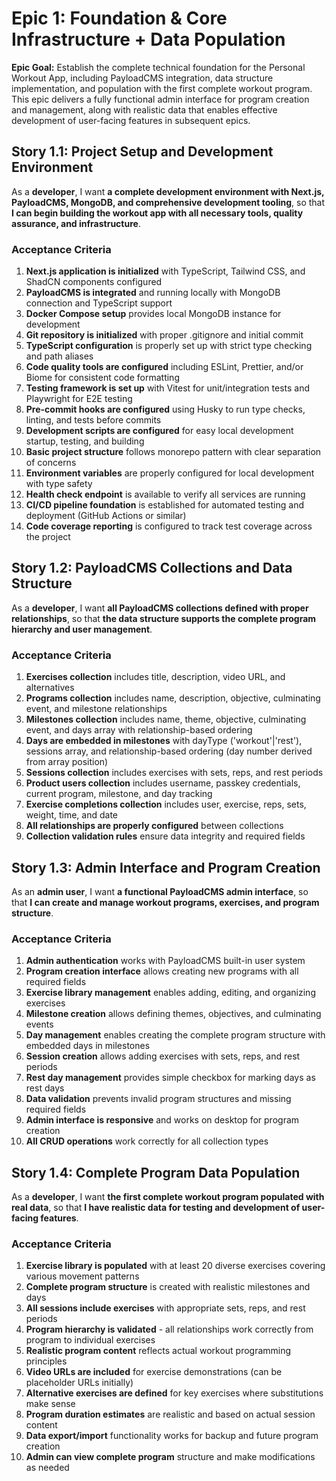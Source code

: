 # Epic 1: Foundation & Core Infrastructure + Data Population

**Epic Goal:** Establish the complete technical foundation for the Personal Workout App, including PayloadCMS integration, data structure implementation, and population with the first complete workout program. This epic delivers a fully functional admin interface for program creation and management, along with realistic data that enables effective development of user-facing features in subsequent epics.

## Story 1.1: Project Setup and Development Environment

As a **developer**,
I want **a complete development environment with Next.js, PayloadCMS, MongoDB, and comprehensive development tooling**,
so that **I can begin building the workout app with all necessary tools, quality assurance, and infrastructure**.

### Acceptance Criteria

1. **Next.js application is initialized** with TypeScript, Tailwind CSS, and ShadCN components configured
2. **PayloadCMS is integrated** and running locally with MongoDB connection and TypeScript support
3. **Docker Compose setup** provides local MongoDB instance for development
4. **Git repository is initialized** with proper .gitignore and initial commit
5. **TypeScript configuration** is properly set up with strict type checking and path aliases
6. **Code quality tools are configured** including ESLint, Prettier, and/or Biome for consistent code formatting
7. **Testing framework is set up** with Vitest for unit/integration tests and Playwright for E2E testing
8. **Pre-commit hooks are configured** using Husky to run type checks, linting, and tests before commits
9. **Development scripts are configured** for easy local development startup, testing, and building
10. **Basic project structure** follows monorepo pattern with clear separation of concerns
11. **Environment variables** are properly configured for local development with type safety
12. **Health check endpoint** is available to verify all services are running
13. **CI/CD pipeline foundation** is established for automated testing and deployment (GitHub Actions or similar)
14. **Code coverage reporting** is configured to track test coverage across the project

## Story 1.2: PayloadCMS Collections and Data Structure

As a **developer**,
I want **all PayloadCMS collections defined with proper relationships**,
so that **the data structure supports the complete program hierarchy and user management**.

### Acceptance Criteria

1. **Exercises collection** includes title, description, video URL, and alternatives
2. **Programs collection** includes name, description, objective, culminating event, and milestone relationships
3. **Milestones collection** includes name, theme, objective, culminating event, and days array with relationship-based ordering
4. **Days are embedded in milestones** with dayType ('workout'|'rest'), sessions array, and relationship-based ordering (day number derived from array position)
5. **Sessions collection** includes exercises with sets, reps, and rest periods
6. **Product users collection** includes username, passkey credentials, current program, milestone, and day tracking
7. **Exercise completions collection** includes user, exercise, reps, sets, weight, time, and date
8. **All relationships are properly configured** between collections
9. **Collection validation rules** ensure data integrity and required fields

## Story 1.3: Admin Interface and Program Creation

As an **admin user**,
I want **a functional PayloadCMS admin interface**,
so that **I can create and manage workout programs, exercises, and program structure**.

### Acceptance Criteria

1. **Admin authentication** works with PayloadCMS built-in user system
2. **Program creation interface** allows creating new programs with all required fields
3. **Exercise library management** enables adding, editing, and organizing exercises
4. **Milestone creation** allows defining themes, objectives, and culminating events
5. **Day management** enables creating the complete program structure with embedded days in milestones
6. **Session creation** allows adding exercises with sets, reps, and rest periods
7. **Rest day management** provides simple checkbox for marking days as rest days
8. **Data validation** prevents invalid program structures and missing required fields
9. **Admin interface is responsive** and works on desktop for program creation
10. **All CRUD operations** work correctly for all collection types

## Story 1.4: Complete Program Data Population

As a **developer**,
I want **the first complete workout program populated with real data**,
so that **I have realistic data for testing and development of user-facing features**.

### Acceptance Criteria

1. **Exercise library is populated** with at least 20 diverse exercises covering various movement patterns
2. **Complete program structure** is created with realistic milestones and days
3. **All sessions include exercises** with appropriate sets, reps, and rest periods
4. **Program hierarchy is validated** - all relationships work correctly from program to individual exercises
5. **Realistic program content** reflects actual workout programming principles
6. **Video URLs are included** for exercise demonstrations (can be placeholder URLs initially)
7. **Alternative exercises are defined** for key exercises where substitutions make sense
8. **Program duration estimates** are realistic and based on actual session content
9. **Data export/import** functionality works for backup and future program creation
10. **Admin can view complete program** structure and make modifications as needed
